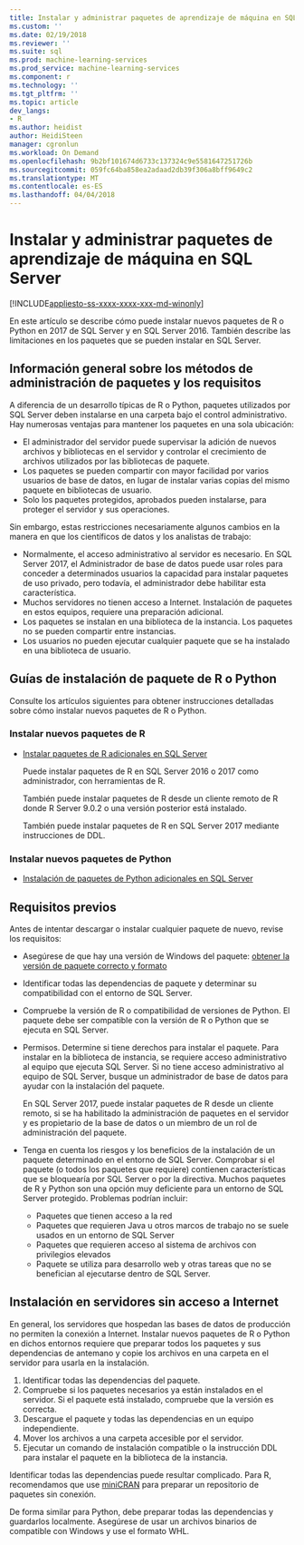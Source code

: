 ```yaml
---
title: Instalar y administrar paquetes de aprendizaje de máquina en SQL Server | Documentos de Microsoft
ms.custom: ''
ms.date: 02/19/2018
ms.reviewer: ''
ms.suite: sql
ms.prod: machine-learning-services
ms.prod_service: machine-learning-services
ms.component: r
ms.technology: ''
ms.tgt_pltfrm: ''
ms.topic: article
dev_langs:
- R
ms.author: heidist
author: HeidiSteen
manager: cgronlun
ms.workload: On Demand
ms.openlocfilehash: 9b2bf101674d6733c137324c9e5581647251726b
ms.sourcegitcommit: 059fc64ba858ea2adaad2db39f306a8bff9649c2
ms.translationtype: MT
ms.contentlocale: es-ES
ms.lasthandoff: 04/04/2018
---
```

# <a name="installing-and-managing-machine-learning-packages-in-sql-server"></a>Instalar y administrar paquetes de aprendizaje de máquina en SQL Server
[!INCLUDE[appliesto-ss-xxxx-xxxx-xxx-md-winonly](../../includes/appliesto-ss-xxxx-xxxx-xxx-md-winonly.md)]

En este artículo se describe cómo puede instalar nuevos paquetes de R o Python en 2017 de SQL Server y en SQL Server 2016. También describe las limitaciones en los paquetes que se pueden instalar en SQL Server.

## <a name="overview-of-package-management-methods-and-requirements"></a>Información general sobre los métodos de administración de paquetes y los requisitos

A diferencia de un desarrollo típicas de R o Python, paquetes utilizados por SQL Server deben instalarse en una carpeta bajo el control administrativo. Hay numerosas ventajas para mantener los paquetes en una sola ubicación:

+ El administrador del servidor puede supervisar la adición de nuevos archivos y bibliotecas en el servidor y controlar el crecimiento de archivos utilizados por las bibliotecas de paquete. 
+ Los paquetes se pueden compartir con mayor facilidad por varios usuarios de base de datos, en lugar de instalar varias copias del mismo paquete en bibliotecas de usuario.
+ Solo los paquetes protegidos, aprobados pueden instalarse, para proteger el servidor y sus operaciones.

Sin embargo, estas restricciones necesariamente algunos cambios en la manera en que los científicos de datos y los analistas de trabajo:

+ Normalmente, el acceso administrativo al servidor es necesario. En SQL Server 2017, el Administrador de base de datos puede usar roles para conceder a determinados usuarios la capacidad para instalar paquetes de uso privado, pero todavía, el administrador debe habilitar esta característica.
+ Muchos servidores no tienen acceso a Internet. Instalación de paquetes en estos equipos, requiere una preparación adicional.
+ Los paquetes se instalan en una biblioteca de la instancia. Los paquetes no se pueden compartir entre instancias.
+ Los usuarios no pueden ejecutar cualquier paquete que se ha instalado en una biblioteca de usuario.

## <a name="package-installation-guides-for-r-or-python"></a>Guías de instalación de paquete de R o Python

Consulte los artículos siguientes para obtener instrucciones detalladas sobre cómo instalar nuevos paquetes de R o Python. 

### <a name="install-new-r-packages"></a>Instalar nuevos paquetes de R

+ [Instalar paquetes de R adicionales en SQL Server](install-additional-r-packages-on-sql-server.md)

    Puede instalar paquetes de R en SQL Server 2016 o 2017 como administrador, con herramientas de R.

    También puede instalar paquetes de R desde un cliente remoto de R donde R Server 9.0.2 o una versión posterior está instalado.

    También puede instalar paquetes de R en SQL Server 2017 mediante instrucciones de DDL.

### <a name="install-new-python-packages"></a>Instalar nuevos paquetes de Python

+ [Instalación de paquetes de Python adicionales en SQL Server](../python/install-additional-python-packages-on-sql-server.md)

## <a name="prerequisites"></a>Requisitos previos

Antes de intentar descargar o instalar cualquier paquete de nuevo, revise los requisitos:

+ Asegúrese de que hay una versión de Windows del paquete: [obtener la versión de paquete correcto y formato](#packageVersion)

+ Identificar todas las dependencias de paquete y determinar su compatibilidad con el entorno de SQL Server.

+ Compruebe la versión de R o compatibilidad de versiones de Python. El paquete debe ser compatible con la versión de R o Python que se ejecuta en SQL Server.

+ Permisos. Determine si tiene derechos para instalar el paquete. Para instalar en la biblioteca de instancia, se requiere acceso administrativo al equipo que ejecuta SQL Server. Si no tiene acceso administrativo al equipo de SQL Server, busque un administrador de base de datos para ayudar con la instalación del paquete.

    En SQL Server 2017, puede instalar paquetes de R desde un cliente remoto, si se ha habilitado la administración de paquetes en el servidor y es propietario de la base de datos o un miembro de un rol de administración del paquete.

+ Tenga en cuenta los riesgos y los beneficios de la instalación de un paquete determinado en el entorno de SQL Server. Comprobar si el paquete (o todos los paquetes que requiere) contienen características que se bloquearía por SQL Server o por la directiva. Muchos paquetes de R y Python son una opción muy deficiente para un entorno de SQL Server protegido. Problemas podrían incluir:

    - Paquetes que tienen acceso a la red
    - Paquetes que requieren Java u otros marcos de trabajo no se suele usados en un entorno de SQL Server
    - Paquetes que requieren acceso al sistema de archivos con privilegios elevados
    - Paquete se utiliza para desarrollo web y otras tareas que no se benefician al ejecutarse dentro de SQL Server.

## <a name="installation-on-servers-with-no-internet-access"></a>Instalación en servidores sin acceso a Internet

En general, los servidores que hospedan las bases de datos de producción no permiten la conexión a Internet. Instalar nuevos paquetes de R o Python en dichos entornos requiere que preparar todos los paquetes y sus dependencias de antemano y copie los archivos en una carpeta en el servidor para usarla en la instalación.

1. Identificar todas las dependencias del paquete. 
2. Compruebe si los paquetes necesarios ya están instalados en el servidor. Si el paquete está instalado, compruebe que la versión es correcta.
3. Descargue el paquete y todas las dependencias en un equipo independiente.
4. Mover los archivos a una carpeta accesible por el servidor.
5. Ejecutar un comando de instalación compatible o la instrucción DDL para instalar el paquete en la biblioteca de la instancia.

Identificar todas las dependencias puede resultar complicado. Para R, recomendamos que use [miniCRAN](create-a-local-package-repository-using-minicran.md) para preparar un repositorio de paquetes sin conexión.

De forma similar para Python, debe preparar todas las dependencias y guardarlos localmente. Asegúrese de usar un archivos binarios de compatible con Windows y use el formato WHL.
